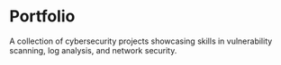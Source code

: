 # Portfolio
A collection of cybersecurity projects showcasing skills in vulnerability scanning, log analysis, and network security.
